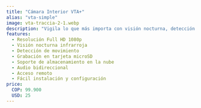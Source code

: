 ```yaml
---
title: "Cámara Interior VTA+"
alias: "vta-simple"
image: vta-traccia-2-1.webp
description: "Vigila lo que más importa con visión nocturna, detección de movimiento y calidad Full HD 1080P. Graba en microSD o en la nube VTA+. Seguridad inteligente, estés donde estés"
features: 
  - Resolución Full HD 1080p 
  - Visión nocturna infrarroja
  - Detección de movimiento
  - Grabación en tarjeta microSD
  - Soporte de almacenamiento en la nube
  - Audio bidireccional
  - Acceso remoto
  - Fácil instalación y configuración
price:
  COP: 99.900
  USD: 25
---
```

